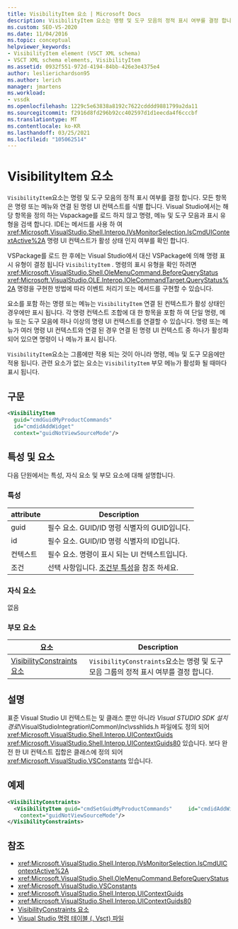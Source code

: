 ```yaml
---
title: VisibilityItem 요소 | Microsoft Docs
description: VisibilityItem 요소는 명령 및 도구 모음의 정적 표시 여부를 결정 합니다. 항목은 명령 또는 메뉴와 연결 된 명령 UI 컨텍스트를 식별 합니다.
ms.custom: SEO-VS-2020
ms.date: 11/04/2016
ms.topic: conceptual
helpviewer_keywords:
- VisibilityItem element (VSCT XML schema)
- VSCT XML schema elements, VisibilityItem
ms.assetid: 0932f551-972d-4194-84bb-426e3e4375e4
author: leslierichardson95
ms.author: lerich
manager: jmartens
ms.workload:
- vssdk
ms.openlocfilehash: 1229c5e63838a8192c7622cdddd9881799a2da11
ms.sourcegitcommit: f2916d8fd296b92cc402597d1d1eecda4f6cccbf
ms.translationtype: MT
ms.contentlocale: ko-KR
ms.lasthandoff: 03/25/2021
ms.locfileid: "105062514"
---
```

# <a name="visibilityitem-element"></a>VisibilityItem 요소
`VisibilityItem`요소는 명령 및 도구 모음의 정적 표시 여부를 결정 합니다. 모든 항목은 명령 또는 메뉴와 연결 된 명령 UI 컨텍스트를 식별 합니다. Visual Studio에서는 해당 항목을 정의 하는 Vspackage를 로드 하지 않고 명령, 메뉴 및 도구 모음과 표시 유형을 검색 합니다. IDE는 메서드를 사용 하 여 <xref:Microsoft.VisualStudio.Shell.Interop.IVsMonitorSelection.IsCmdUIContextActive%2A> 명령 UI 컨텍스트가 활성 상태 인지 여부를 확인 합니다.

 VSPackage를 로드 한 후에는 Visual Studio에서 대신 VSPackage에 의해 명령 표시 유형이 결정 됩니다 `VisibilityItem` . 명령의 표시 유형을 확인 하려면 <xref:Microsoft.VisualStudio.Shell.OleMenuCommand.BeforeQueryStatus> <xref:Microsoft.VisualStudio.OLE.Interop.IOleCommandTarget.QueryStatus%2A> 명령을 구현한 방법에 따라 이벤트 처리기 또는 메서드를 구현할 수 있습니다.

 요소를 포함 하는 명령 또는 메뉴는 `VisibilityItem` 연결 된 컨텍스트가 활성 상태인 경우에만 표시 됩니다. 각 명령 컨텍스트 조합에 대 한 항목을 포함 하 여 단일 명령, 메뉴 또는 도구 모음에 하나 이상의 명령 UI 컨텍스트를 연결할 수 있습니다. 명령 또는 메뉴가 여러 명령 UI 컨텍스트와 연결 된 경우 연결 된 명령 UI 컨텍스트 중 하나가 활성화 되어 있으면 명령이 나 메뉴가 표시 됩니다.

 `VisibilityItem`요소는 그룹에만 적용 되는 것이 아니라 명령, 메뉴 및 도구 모음에만 적용 됩니다. 관련 요소가 없는 요소는 `VisibilityItem` 부모 메뉴가 활성화 될 때마다 표시 됩니다.

## <a name="syntax"></a>구문

```xml
<VisibilityItem
  guid="cmdGuidMyProductCommands"
  id="cmdidAddWidget"
  context="guidNotViewSourceMode"/>
```

## <a name="attributes-and-elements"></a>특성 및 요소
 다음 단원에서는 특성, 자식 요소 및 부모 요소에 대해 설명합니다.

### <a name="attributes"></a>특성

|attribute|Description|
|---------------|-----------------|
|guid|필수 요소. GUID/ID 명령 식별자의 GUID입니다.|
|id|필수 요소. GUID/ID 명령 식별자의 ID입니다.|
|컨텍스트|필수 요소. 명령이 표시 되는 UI 컨텍스트입니다.|
|조건|선택 사항입니다. [조건부 특성](../extensibility/vsct-xml-schema-conditional-attributes.md)을 참조 하세요.|

### <a name="child-elements"></a>자식 요소
 없음

### <a name="parent-elements"></a>부모 요소

|요소|Description|
|-------------|-----------------|
|[VisibilityConstraints 요소](../extensibility/visibilityconstraints-element.md)|`VisibilityConstraints`요소는 명령 및 도구 모음 그룹의 정적 표시 여부를 결정 합니다.|

## <a name="remarks"></a>설명
 표준 Visual Studio UI 컨텍스트는 및 클래스 뿐만 아니라 *Visual STUDIO SDK 설치 경로*\VisualStudioIntegration\Common\Inc\vsshlids.h 파일에도 정의 되어 <xref:Microsoft.VisualStudio.Shell.Interop.UIContextGuids> <xref:Microsoft.VisualStudio.Shell.Interop.UIContextGuids80> 있습니다. 보다 완전 한 UI 컨텍스트 집합은 클래스에 정의 되어 <xref:Microsoft.VisualStudio.VSConstants> 있습니다.

## <a name="example"></a>예제

```xml
<VisibilityConstraints>
  <VisibilityItem guid="cmdSetGuidMyProductCommands"     id="cmdidAddWidget"
    context="guidNotViewSourceMode"/>
</VisibilityConstraints>
```

## <a name="see-also"></a>참조
- <xref:Microsoft.VisualStudio.Shell.Interop.IVsMonitorSelection.IsCmdUIContextActive%2A>
- <xref:Microsoft.VisualStudio.Shell.OleMenuCommand.BeforeQueryStatus>
- <xref:Microsoft.VisualStudio.VSConstants>
- <xref:Microsoft.VisualStudio.Shell.Interop.UIContextGuids>
- <xref:Microsoft.VisualStudio.Shell.Interop.UIContextGuids80>
- [VisibilityConstraints 요소](../extensibility/visibilityconstraints-element.md)
- [Visual Studio 명령 테이블 (. Vsct) 파일](../extensibility/internals/visual-studio-command-table-dot-vsct-files.md)
